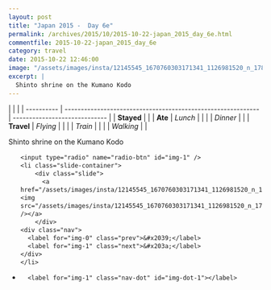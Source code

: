 ```yaml
---
layout: post
title: "Japan 2015 -  Day 6e"
permalink: /archives/2015/10/2015-10-22-japan_2015_day_6e.html
commentfile: 2015-10-22-japan_2015_day_6e
category: travel
date: 2015-10-22 12:46:00
image: "/assets/images/insta/12145545_1670760303171341_1126981520_n_17844914881047535.jpg"
excerpt: |
  Shinto shrine on the Kumano Kodo
---
```


|            |                                                              |
| ---------- | ------------------------------------------------------------ | ----------------------------- |
| **Stayed** |  |
| **Ate**    | _Lunch_                                                      |          |
|            | _Dinner_                                                     |          |
| **Travel** | _Flying_                                                     |          |
|            | _Train_                                                      |          |
|            | _Walking_                                                    |          |


Shinto shrine on the Kumano Kodo


<ul class="slides">

    <input type="radio" name="radio-btn" id="img-1" />
    <li class="slide-container">
        <div class="slide">
          <a href="/assets/images/insta/12145545_1670760303171341_1126981520_n_17844914881047535.jpg"><img src="/assets/images/insta/12145545_1670760303171341_1126981520_n_17844914881047535.jpg" /></a>
        </div>
    <div class="nav">
      <label for="img-0" class="prev">&#x2039;</label>
      <label for="img-1" class="next">&#x203a;</label>
    </div>
    </li>
			
<li class="nav-dots">

      <label for="img-1" class="nav-dot" id="img-dot-1"></label>

</li>
</ul>        
             

		
